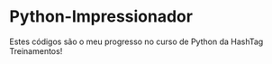 # Python-Impressionador
 
Estes códigos são o meu progresso no curso de Python da HashTag Treinamentos!
